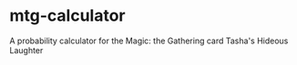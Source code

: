 # mtg-calculator
A probability calculator for the Magic: the Gathering card Tasha's Hideous Laughter

